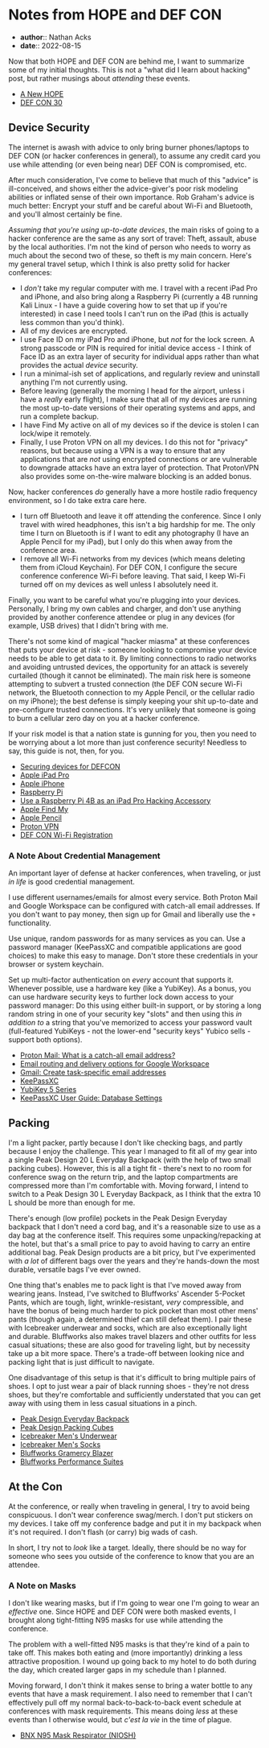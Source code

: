 # Notes from HOPE and DEF CON

* **author**:: Nathan Acks
* **date**:: 2022-08-15

Now that both HOPE and DEF CON are behind me, I want to summarize some of my initial thoughts. This is not a "what did I learn about hacking" post, but rather musings about *attending* these events.

* [A New HOPE](https://xiv.hope.net/)
* [DEF CON 30](https://defcon.org/html/defcon-30/dc-30-index.html)

## Device Security

The internet is awash with advice to only bring burner phones/laptops to DEF CON (or hacker conferences in general), to assume any credit card you use while attending (or even being near) DEF CON is compromised, etc.

After much consideration, I've come to believe that much of this "advice" is ill-conceived, and shows either the advice-giver's poor risk modeling abilities or inflated sense of their own importance. Rob Graham's advice is much better: Encrypt your stuff and be careful about Wi-Fi and Bluetooth, and you'll almost certainly be fine.

*Assuming that you're using up-to-date devices*, the main risks of going to a hacker conference are the same as any sort of travel: Theft, assault, abuse by the local authorities. I'm not the kind of person who needs to worry as much about the second two of these, so theft is my main concern. Here's my general travel setup, which I think is also pretty solid for hacker conferences:

* I *don't* take my regular computer with me. I travel with a recent iPad Pro and iPhone, and also bring along a Raspberry Pi (currently a 4B running Kali Linux - I have a guide covering how to set that up if you're interested) in case I need tools I can't run on the iPad (this is actually less common than you'd think).
* All of my devices are encrypted.
* I use Face ID on my iPad Pro and iPhone, but *not* for the lock screen. A strong passcode or PIN is required for initial device access - I think of Face ID as an extra layer of security for individual apps rather than what provides the actual *device* security.
* I run a minimal-ish set of applications, and regularly review and uninstall anything I'm not currently using.
* Before leaving (generally the morning I head for the airport, unless i have a *really* early flight), I make sure that all of my devices are running the most up-to-date versions of their operating systems and apps, and run a complete backup.
* I have Find My active on all of my devices so if the device is stolen I can lock/wipe it remotely.
* Finally, I use Proton VPN on all my devices. I do this not for "privacy" reasons, but because using a VPN is a way to ensure that any applications that are *not* using encrypted connections or are vulnerable to downgrade attacks have an extra layer of protection. That ProtonVPN also provides some on-the-wire malware blocking is an added bonus.

Now, hacker conferences *do* generally have a more hostile radio frequency environment, so I do take extra care here.

* I turn off Bluetooth and leave it off attending the conference. Since I only travel with wired headphones, this isn't a big hardship for me. The only time I turn on Bluetooth is if I want to edit any photography (I have an Apple Pencil for my iPad), but I only do this when away from the conference area.
* I remove all Wi-Fi networks from my devices (which means deleting them from iCloud Keychain). For DEF CON, I configure the secure conference conference Wi-Fi before leaving. That said, I keep Wi-Fi turned off on my devices as well unless I absolutely need it.

Finally, you want to be careful what you're plugging into your devices. Personally, I bring my own cables and charger, and don't use anything provided by another conference attendee or plug in any devices (for example, USB drives) that I didn't bring with me.

There's not some kind of magical "hacker miasma" at these conferences that puts your device at risk - someone looking to compromise your device needs to be able to get data to it. By limiting connections to radio networks and avoiding untrusted devices, the opportunity for an attack is severely curtailed (though it cannot be eliminated). The main risk here is someone attempting to subvert a trusted connection (the DEF CON secure Wi-Fi network, the Bluetooth connection to my Apple Pencil, or the cellular radio on my iPhone); the best defense is simply keeping your shit up-to-date and pre-configure trusted connections. It's very unlikely that someone is going to burn a cellular zero day on you at a hacker conference.

If your risk model is that a nation state is gunning for you, then you need to be worrying about a lot more than just conference security! Needless to say, this guide is not, then, for you.

* [Securing devices for DEFCON](https://blog.erratasec.com/2019/08/securing-devices-for-defcon.html)
* [Apple iPad Pro](https://www.apple.com/ipad-pro/)
* [Apple iPhone](https://www.apple.com/iphone/)
* [Raspberry Pi](https://www.raspberrypi.com/)
* [Use a Raspberry Pi 4B as an iPad Pro Hacking Accessory](../notes/use-a-raspberry-pi-4b-as-an-ipad-pro-hacking-accessory.md)
* [Apple Find My](https://www.apple.com/icloud/find-my/)
* [Apple Pencil](https://www.apple.com/apple-pencil/)
* [Proton VPN](https://protonvpn.com/)
* [DEF CON Wi-Fi Registration](https://wifireg.defcon.org/)

### A Note About Credential Management

An important layer of defense at hacker conferences, when traveling, or just *in life* is good credential management.

I use different usernames/emails for almost every service. Both Proton Mail and Google Workspace can be configured with catch-all email addresses. If you don't want to pay money, then sign up for Gmail and liberally use the `+` functionality.

Use unique, random passwords for as many services as you can. Use a password manager (KeePassXC and compatible applications are good choices) to make this easy to manage. Don't store these credentials in your browser or system keychain.

Set up multi-factor authentication on *every* account that supports it. Whenever possible, use a hardware key (like a YubiKey). As a bonus, you can use hardware security keys to further lock down access to your password manager: Do this using either built-in support, or by storing a long random string in one of your security key "slots" and then using this *in addition to* a string that you've memorized to access your password vault (full-featured YubiKeys - not the lower-end "security keys" Yubico sells - support both options).

* [Proton Mail: What is a catch-all email address?](https://proton.me/support/catch-all)
* [Email routing and delivery options for Google Workspace](https://support.google.com/a/answer/2685650)
* [Gmail: Create task-specific email addresses](https://support.google.com/a/users/answer/9308648)
* [KeePassXC](https://keepassxc.org)
* [YubiKey 5 Series](https://www.yubico.com/products/yubikey-5-overview/)
* [KeePassXC User Guide: Database Settings](https://keepassxc.org/docs/KeePassXC_UserGuide.html#_database_settings)

## Packing

I'm a light packer, partly because I don't like checking bags, and partly because I enjoy the challenge. This year I managed to fit all of my gear into a single Peak Design 20 L Everyday Backpack (with the help of two small packing cubes). However, this is all a tight fit - there's next to no room for conference swag on the return trip, and the laptop compartments are compressed more than I'm comfortable with. Moving forward, I intend to switch to a Peak Design 30 L Everyday Backpack, as I think that the extra 10 L should be more than enough for me.

There's enough (low profile) pockets in the Peak Design Everyday backpack that I don't need a cord bag, and it's a reasonable size to use as a day bag at the conference itself. This requires some unpacking/repacking at the hotel, but that's a small price to pay to avoid having to carry an entire additional bag. Peak Design products are a bit pricy, but I've experimented with *a lot* of different bags over the years and they're hands-down the most durable, versatile bags I've ever owned.

One thing that's enables me to pack light is that I've moved away from wearing jeans. Instead, I've switched to Bluffworks' Ascender 5-Pocket Pants, which are tough, light, wrinkle-resistant, *very* compressible, and have the bonus of being much harder to pick pocket than most other mens' pants (though again, a determined thief can still defeat them). I pair these with Icebreaker underwear and socks, which are also exceptionally light and durable. Bluffworks also makes travel blazers and other outfits for less casual situations; these are also good for traveling light, but by necessity take up a bit more space. There's a trade-off between looking nice and packing light that is just difficult to navigate.

One disadvantage of this setup is that it's difficult to bring multiple pairs of shoes. I opt to just wear a pair of black running shoes - they're not dress shoes, but they're comfortable and sufficiently understated that you can get away with using them in less casual situations in a pinch.

* [Peak Design Everyday Backpack](https://www.peakdesign.com/products/everyday-backpack)
* [Peak Design Packing Cubes](https://www.peakdesign.com/products/packing-cube/)
* [Icebreaker Men's Underwear](https://www.icebreaker.com/en-us/mens-underwear)
* [Icebreaker Men's Socks](https://www.icebreaker.com/en-us/mens-socks)
* [Bluffworks Gramercy Blazer](https://shop.bluffworks.com/products/gramercy-blazer-classic-fit-blue-hour)
* [Bluffworks Performance Suites](https://shop.bluffworks.com/pages/performance-suits)

## At the Con

At the conference, or really when traveling in general, I try to avoid being conspicuous. I don't wear conference swag/merch. I don't put stickers on my devices. I take off my conference badge and put it in my backpack when it's not required. I don't flash (or carry) big wads of cash.

In short, I try not to *look* like a target. Ideally, there should be no way for someone who sees you outside of the conference to know that you are an attendee.

### A Note on Masks

I don't like wearing masks, but if I'm going to wear one I'm going to wear an *effective* one. Since HOPE and DEF CON were both masked events, I brought along tight-fitting N95 masks for use while attending the conference.

The problem with a well-fitted N95 masks is that they're kind of a pain to take off. This makes both eating and (more importantly) drinking a less attractive proposition. I wound up going back to my hotel to do both during the day, which created larger gaps in my schedule than I planned.

Moving forward, I don't think it makes sense to bring a water bottle to any events that have a mask requirement. I also need to remember that I can't effectively pull off my normal back-to-back-to-back event schedule at conferences with mask requirements. This means doing *less* at these events than I otherwise would, but *c'est la vie* in the time of plague.

* [BNX N95 Mask Respirator (NIOSH)](https://bnx.com/products/n95-mask-black-made-in-usa-bifold-h95b/)
